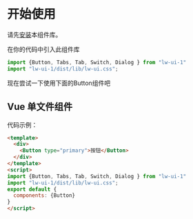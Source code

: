 # 开始使用
请先[安装](#/start/Install)本组件库。

在你的代码中引入此组件库

```javascript
import {Button, Tabs, Tab, Switch, Dialog } from "lw-ui-1"
import "lw-ui-1/dist/lib/lw-ui.css";
```

现在尝试一下使用下面的Button组件吧

## Vue 单文件组件

代码示例：

```html
<template>
  <div>
    <Button type="primary">按钮</Button>
  </div>
</template>
<script>
import {Button, Tabs, Tab, Switch, Dialog } from "lw-ui-1"
import "lw-ui-1/dist/lib/lw-ui.css";
export default {
  components: {Button}
}
</script>
```
